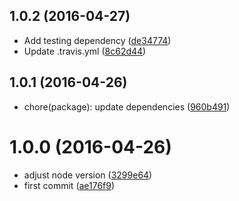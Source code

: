 <a name="1.0.2"></a>
## 1.0.2 (2016-04-27)

* Add testing dependency ([de34774](https://github.com/kikobeats/stream-callback/commit/de34774))
* Update .travis.yml ([8c62d44](https://github.com/kikobeats/stream-callback/commit/8c62d44))



<a name="1.0.1"></a>
## 1.0.1 (2016-04-26)

* chore(package): update dependencies ([960b491](https://github.com/kikobeats/stream-callback/commit/960b491))



<a name="1.0.0"></a>
# 1.0.0 (2016-04-26)

* adjust node version ([3299e64](https://github.com/kikobeats/stream-callback/commit/3299e64))
* first commit ([ae176f9](https://github.com/kikobeats/stream-callback/commit/ae176f9))



